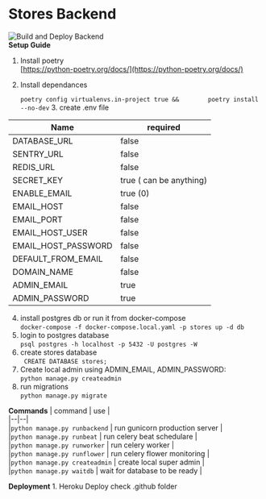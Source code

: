 
  
      
# Stores Backend
![Build and Deploy Backend](https://github.com/Stores2020/backend/workflows/Build%20and%20Deploy%20Backend/badge.svg?branch=master)      
 **Setup Guide**      
 1. Install poetry      
[https://python-poetry.org/docs/](https://python-poetry.org/docs/)      
      
 2. Install dependances      
      
    `poetry config virtualenvs.in-project true &&       
poetry install --no-dev` 3. create .env file      
      
      
      
| Name | required |      
|--|--|      
| DATABASE_URL | false |      
| SENTRY_URL | false |      
|REDIS_URL| false|      
|SECRET_KEY| true ( can be anything)|      
|ENABLE_EMAIL|  true (0)|      
|EMAIL_HOST| false|      
|EMAIL_PORT| false|      
|EMAIL_HOST_USER| false|      
|EMAIL_HOST_PASSWORD| false|      
|DEFAULT_FROM_EMAIL| false      
|DOMAIN_NAME| false|      
|ADMIN_EMAIL| true|      
|ADMIN_PASSWORD|true|      
 4. install postgres db or run it from docker-compose  
  `docker-compose -f docker-compose.local.yaml -p stores up -d db`  
 5. login to  postgres database    
  `psql postgres -h localhost -p 5432 -U postgres -W`    
 6. create stores database    
   ` CREATE DATABASE stores;` 
   7. Create local admin using ADMIN_EMAIL, ADMIN_PASSWORD:      
 `python manage.py createadmin`      
8. run migrations      
`python manage.py migrate`      
      
 **Commands** 
 | command | use  |      
|--|--|      
|`python manage.py runbackend` | run gunicorn production server |      
|`python manage.py runbeat` | run celery beat schedulare |      
|`python manage.py runworker` | run celery worker |      
|`python manage.py runflower` | run celery flower monitoring |      
|`python manage.py createadmin` | create local super admin |      
|`python manage.py waitdb` | wait for database to be ready |      
      
      
**Deployment** 1. Heroku Deploy check .github folder